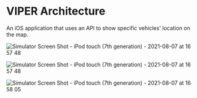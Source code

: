 # VIPER Architecture

An iOS application that uses an API to show specific vehicles' location on the map.

![Simulator Screen Shot - iPod touch (7th generation) - 2021-08-07 at 16 57 48](https://user-images.githubusercontent.com/37045606/128602642-9e1c4af5-c31e-4afe-84ed-d5a4b95be004.png)


![Simulator Screen Shot - iPod touch (7th generation) - 2021-08-07 at 16 57 48](https://user-images.githubusercontent.com/37045606/128602644-3537ce92-425e-4747-96f6-a6acbed1319d.png)


![Simulator Screen Shot - iPod touch (7th generation) - 2021-08-07 at 16 58 05](https://user-images.githubusercontent.com/37045606/128602645-835776a5-230d-4e71-8390-01987e64dffe.png)
